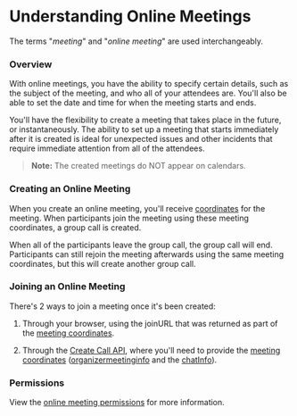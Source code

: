 # Understanding Online Meetings

The terms "*meeting*" and "*online meeting*" are used interchangeably.

### Overview
With online meetings, you have the ability to specify certain details, such as the subject of the meeting, and who all of your attendees are. You'll also be able to set the date and time for when the meeting starts and ends.

You'll have the flexibility to create a meeting that takes place in the future, or instantaneously. The ability to set up a meeting that starts immediately after it is created is ideal for unexpected issues and other incidents that require immediate attention from all of the attendees.

>**Note:** The created meetings do NOT appear on calendars.

### Creating an Online Meeting

When you create an online meeting, you'll receive [coordinates](/graph/api/resources/onlinemeeting) for the meeting. When participants join the meeting using these meeting coordinates, a group call is created.

When all of the participants leave the group call, the group call will end. Participants can still rejoin the meeting afterwards using the same meeting coordinates, but this will create another group call.


### Joining an Online Meeting
There's 2 ways to join a meeting once it's been created:

1. Through your browser, using the joinURL that was returned as part of the [meeting coordinates](/graph/api/resources/onlinemeeting).

2. Through the [Create Call API](/graph/api/application-post-calls#example-5-join-scheduled-meeting-with-service-hosted-media), where you'll need to provide the [meeting coordinates](/graph/api/resources/onlinemeeting) ([organizermeetinginfo](/graph/api/resources/organizermeetinginfo) and the [chatInfo](/graph/api/resources/chatinfo)).

### Permissions
View the [online meeting permissions](/graph/permissions-reference#online-meetings-permissions) for more information.
